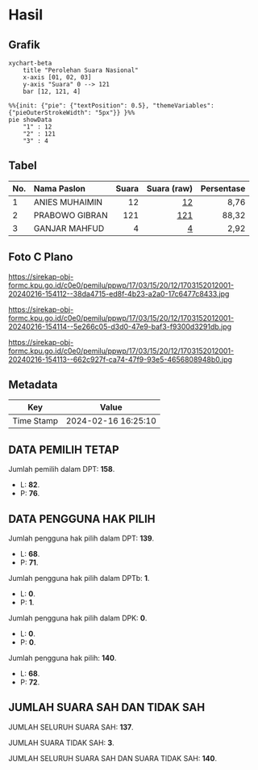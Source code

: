 # Hasil

## Grafik

```mermaid
xychart-beta
    title "Perolehan Suara Nasional"
    x-axis [01, 02, 03]
    y-axis "Suara" 0 --> 121
    bar [12, 121, 4]
```

```mermaid
%%{init: {"pie": {"textPosition": 0.5}, "themeVariables": {"pieOuterStrokeWidth": "5px"}} }%%
pie showData
    "1" : 12
    "2" : 121
    "3" : 4
```

## Tabel

| No. | Nama Paslon    | Suara | Suara (raw) | Persentase |
|:--- |:-------------- | -----:| -----------:| ----------:|
| 1   | ANIES MUHAIMIN | 12    | [12][p-1]   | 8,76       |
| 2   | PRABOWO GIBRAN | 121   | [121][p-2]  | 88,32      |
| 3   | GANJAR MAHFUD  | 4     | [4][p-3]    | 2,92       |


[p-1]: https://github.com/gigit-pemilu/pemilu-2024/blob/main/pilpres/hitung-suara/sub/17-bengkulu/sub/03-bengkulu-utara/sub/15-air-besi/sub/2012-talang-baru-ginting/sub/001-tps/sub/paslon-1.txt
[p-2]: https://github.com/gigit-pemilu/pemilu-2024/blob/main/pilpres/hitung-suara/sub/17-bengkulu/sub/03-bengkulu-utara/sub/15-air-besi/sub/2012-talang-baru-ginting/sub/001-tps/sub/paslon-2.txt
[p-3]: https://github.com/gigit-pemilu/pemilu-2024/blob/main/pilpres/hitung-suara/sub/17-bengkulu/sub/03-bengkulu-utara/sub/15-air-besi/sub/2012-talang-baru-ginting/sub/001-tps/sub/paslon-3.txt

## Foto C Plano

https://sirekap-obj-formc.kpu.go.id/c0e0/pemilu/ppwp/17/03/15/20/12/1703152012001-20240216-154112--38da4715-ed8f-4b23-a2a0-17c6477c8433.jpg

https://sirekap-obj-formc.kpu.go.id/c0e0/pemilu/ppwp/17/03/15/20/12/1703152012001-20240216-154114--5e266c05-d3d0-47e9-baf3-f9300d3291db.jpg

https://sirekap-obj-formc.kpu.go.id/c0e0/pemilu/ppwp/17/03/15/20/12/1703152012001-20240216-154113--662c927f-ca74-47f9-93e5-4656808948b0.jpg


## Metadata

| Key        | Value               |
| ---------- | ------------------- |
| Time Stamp | 2024-02-16 16:25:10 |


## DATA PEMILIH TETAP

Jumlah pemilih dalam DPT: **158**.
 * L: **82**.
 * P: **76**.

## DATA PENGGUNA HAK PILIH

Jumlah pengguna hak pilih dalam DPT: **139**.
 * L: **68**.
 * P: **71**.

Jumlah pengguna hak pilih dalam DPTb: **1**.
 * L: **0**.
 * P: **1**.

Jumlah pengguna hak pilih dalam DPK: **0**.
 * L: **0**.
 * P: **0**.

Jumlah pengguna hak pilih: **140**.
 * L: **68**.
 * P: **72**.

## JUMLAH SUARA SAH DAN TIDAK SAH

JUMLAH SELURUH SUARA SAH: **137**.

JUMLAH SUARA TIDAK SAH: **3**.

JUMLAH SELURUH SUARA SAH DAN SUARA TIDAK SAH: **140**.


